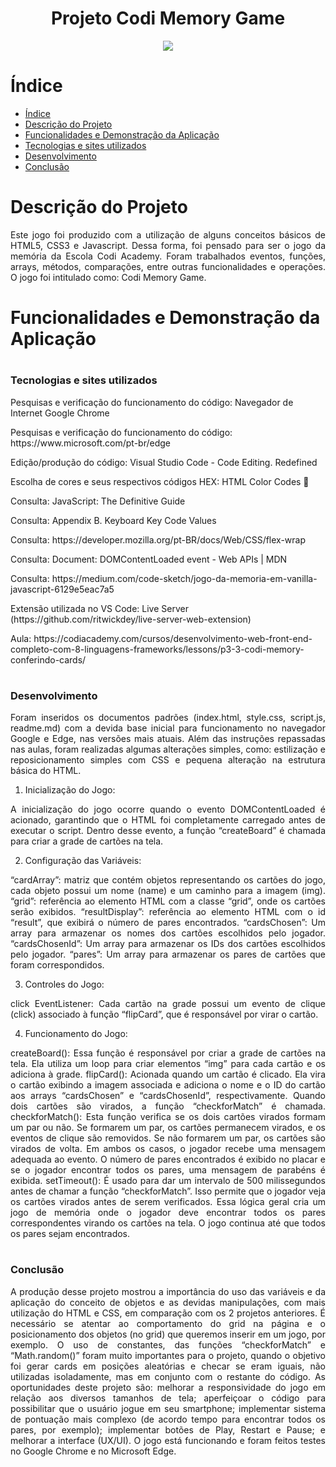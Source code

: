 <h1 align="center"> Projeto Codi Memory Game </h1>


<p align="center">
<img loading="lazy" src="http://img.shields.io/static/v1?label=STATUS&message=EM%20DESENVOLVIMENTO&color=GREEN&style=for-the-badge"/>
</p>

# Índice 

- [Índice](#índice)
- [Descrição do Projeto](#descrição-do-projeto)
- [Funcionalidades e Demonstração da Aplicação](#funcionalidades-e-demonstração-da-aplicação)
- [Tecnologias e sites utilizados](#tecnologias-e-sites-utilizados)
- [Desenvolvimento](#desenvolvimento)
- [Conclusão](#conclusão)


# Descrição do Projeto

<p align="justify">Este jogo foi produzido com a utilização de alguns conceitos básicos de HTML5, CSS3 e Javascript. Dessa forma, foi pensado para ser o jogo da memória da Escola Codi Academy. Foram trabalhados eventos, funções, arrays, métodos, comparações, entre outras funcionalidades e operações. O jogo foi intitulado como: Codi Memory Game.</p>

# Funcionalidades e Demonstração da Aplicação

# <h3>Tecnologias e sites utilizados</h3>

<p align="left">Pesquisas e verificação do funcionamento do código:  Navegador de Internet Google Chrome</p>
<p align="left">Pesquisas e verificação do funcionamento do código: https://www.microsoft.com/pt-br/edge</p>
<p align="left">Edição/produção do código: Visual Studio Code - Code Editing. Redefined</p>
<p align="left">Escolha de cores e seus respectivos códigos HEX: HTML Color Codes 🎨</p> 
<p align="left">Consulta: JavaScript: The Definitive Guide</p> 
<p align="left">Consulta: Appendix B. Keyboard Key Code Values</p>
<p align="left">Consulta: https://developer.mozilla.org/pt-BR/docs/Web/CSS/flex-wrap</p>
<p align="left">Consulta: Document: DOMContentLoaded event - Web APIs | MDN</p> 
<p align="left">Consulta: https://medium.com/code-sketch/jogo-da-memoria-em-vanilla-javascript-6129e5eac7a5</p> 
<p align="left">Extensão utilizada no VS Code: Live Server (https://github.com/ritwickdey/live-server-web-extension)</p>
<p align="left">Aula: https://codiacademy.com/cursos/desenvolvimento-web-front-end-completo-com-8-linguagens-frameworks/lessons/p3-3-codi-memory-conferindo-cards/</p> 


# <h3>Desenvolvimento</h3>

<p align="justify">Foram inseridos os documentos padrões (index.html, style.css, script.js, readme.md)  com a devida base inicial para funcionamento no navegador Google e Edge, nas versões mais atuais.
Além das instruções repassadas nas aulas, foram realizadas algumas alterações simples, como: estilização e reposicionamento simples com CSS e pequena alteração na estrutura básica do HTML.</p>

1) Inicialização do Jogo:

<p align="justify">A inicialização do jogo ocorre quando o evento DOMContentLoaded é acionado, garantindo que o HTML foi completamente carregado antes de executar o script. Dentro desse evento, a função “createBoard” é chamada para criar a grade de cartões na tela.</p>

2) Configuração das Variáveis:

<p align="justify">“cardArray”: matriz que contém objetos representando os cartões do jogo, cada objeto possui um nome (name) e um caminho para a imagem (img).
“grid”: referência ao elemento HTML com a classe “grid”, onde os cartões serão exibidos.
“resultDisplay”: referência ao elemento HTML com o id “result”, que exibirá o número de pares encontrados.
“cardsChosen”: Um array para armazenar os nomes dos cartões escolhidos pelo jogador.
“cardsChosenId”: Um array para armazenar os IDs dos cartões escolhidos pelo jogador.
“pares”: Um array para armazenar os pares de cartões que foram correspondidos.</p>

3) Controles do Jogo:

<p align="justify">click EventListener: Cada cartão na grade possui um evento de clique (click) associado à função “flipCard”, que é responsável por virar o cartão.</p>


4) Funcionamento do Jogo:

<p align="justify">createBoard(): Essa função é responsável por criar a grade de cartões na tela. Ela utiliza um loop para criar elementos “img” para cada cartão e os adiciona à grade.
flipCard(): Acionada quando um cartão é clicado. Ela vira o cartão exibindo a imagem associada e adiciona o nome e o ID do cartão aos arrays “cardsChosen” e “cardsChosenId”, respectivamente. Quando dois cartões são virados, a função “checkforMatch” é chamada.
checkforMatch(): Esta função verifica se os dois cartões virados formam um par ou não. Se formarem um par, os cartões permanecem virados, e os eventos de clique são removidos. Se não formarem um par, os cartões são virados de volta. Em ambos os casos, o jogador recebe uma mensagem adequada ao evento. O número de pares encontrados é exibido no placar e se o jogador encontrar todos os pares, uma mensagem de parabéns é exibida.
setTimeout(): É usado para dar um intervalo de 500 milissegundos antes de chamar a função “checkforMatch”. Isso permite que o jogador veja os cartões virados antes de serem verificados.
Essa lógica geral cria um jogo de memória onde o jogador deve encontrar todos os pares correspondentes virando os cartões na tela. O jogo continua até que todos os pares sejam encontrados.</p>

# <h3>Conclusão</h3>

<p align="justify">A produção desse projeto mostrou a importância do uso das variáveis e da aplicação do conceito de objetos e as devidas manipulações, com mais utilização do HTML e CSS, em comparação com os 2 projetos anteriores. É necessário se atentar ao comportamento do grid na página e o posicionamento dos objetos (no grid) que queremos inserir em um jogo, por exemplo. O uso de constantes, das funções “checkforMatch” e “Math.random()” foram muito importantes para o projeto, quando o objetivo foi gerar cards em posições aleatórias e checar se eram iguais, não utilizadas isoladamente, mas em conjunto com o restante do código.
As oportunidades deste projeto são: melhorar a responsividade do jogo em relação aos diversos tamanhos de tela; aperfeiçoar o código para possibilitar que o usuário jogue em seu smartphone; implementar sistema de pontuação mais complexo (de acordo tempo para encontrar todos os pares, por exemplo); implementar botões de Play, Restart e Pause; e melhorar a interface (UX/UI).
O jogo está funcionando e foram feitos testes no Google Chrome e no Microsoft Edge.
</p>


